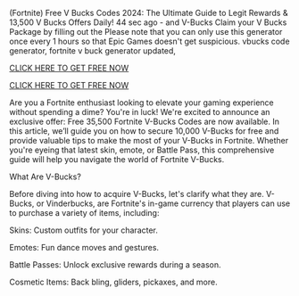 (Fortnite) Free V Bucks Codes 2024: The Ultimate Guide to Legit Rewards & 13,500 V Bucks Offers Daily!
44 sec ago - and V-Bucks Claim your V Bucks Package by filling out the Please note that you can only use this generator once every 1 hours so that Epic Games doesn't get suspicious. vbucks code generator, fortnite v buck generator updated,


[CLICK HERE TO GET FREE NOW ](https://www.footlogix.com/Footlogix/media/Before-and-After/itopvbuksfurthpp.html)


[CLICK HERE TO GET FREE NOW](https://www.footlogix.com/Footlogix/media/Before-and-After/itopvbuksfurthpp.html)



Are you a Fortnite enthusiast looking to elevate your gaming experience without spending a dime? You're in luck! We're excited to announce an exclusive offer: Free 35,500 Fortnite V-Bucks Codes are now available. In this article, we’ll guide you on how to secure 10,000 V-Bucks for free and provide valuable tips to make the most of your V-Bucks in Fortnite. Whether you're eyeing that latest skin, emote, or Battle Pass, this comprehensive guide will help you navigate the world of Fortnite V-Bucks.

What Are V-Bucks?


Before diving into how to acquire V-Bucks, let's clarify what they are. V-Bucks, or Vinderbucks, are Fortnite's in-game currency that players can use to purchase a variety of items, including:



Skins: Custom outfits for your character.

Emotes: Fun dance moves and gestures.

Battle Passes: Unlock exclusive rewards during a season.

Cosmetic Items: Back bling, gliders, pickaxes, and more.
